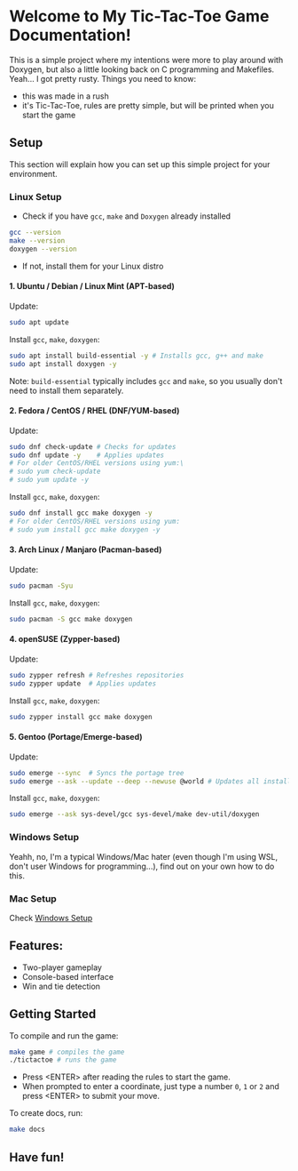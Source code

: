# Welcome to My Tic-Tac-Toe Game Documentation!

This is a simple project where my intentions were more to play around with Doxygen, but also a little looking back on C programming and Makefiles. Yeah... I got pretty rusty.
Things you need to know:
* this was made in a rush
* it's Tic-Tac-Toe, rules are pretty simple, but will be printed when you start the game

## Setup
This section will explain how you can set up this simple project for your environment.

### Linux Setup
* Check if you have `gcc`, `make` and `Doxygen` already installed
```bash
gcc --version
make --version
doxygen --version
```
* If not, install them for your Linux distro

#### 1. Ubuntu / Debian / Linux Mint (APT-based)
Update:

```bash
sudo apt update
```
Install `gcc`, `make`, `doxygen`:

```bash
sudo apt install build-essential -y # Installs gcc, g++ and make
sudo apt install doxygen -y
```
Note: `build-essential` typically includes `gcc` and `make`, so you usually don't need to install them separately.

#### 2. Fedora / CentOS / RHEL (DNF/YUM-based)
Update:

```bash
sudo dnf check-update # Checks for updates
sudo dnf update -y    # Applies updates
# For older CentOS/RHEL versions using yum:\
# sudo yum check-update
# sudo yum update -y
```
Install `gcc`, `make`, `doxygen`:

```bash
sudo dnf install gcc make doxygen -y
# For older CentOS/RHEL versions using yum:
# sudo yum install gcc make doxygen -y
```

#### 3. Arch Linux / Manjaro (Pacman-based)
Update:

```bash
sudo pacman -Syu
```
Install `gcc`, `make`, `doxygen`:

```bash
sudo pacman -S gcc make doxygen
```

#### 4. openSUSE (Zypper-based)
Update:

```bash
sudo zypper refresh # Refreshes repositories
sudo zypper update  # Applies updates
```
Install `gcc`, `make`, `doxygen`:

```bash
sudo zypper install gcc make doxygen
```
#### 5. Gentoo (Portage/Emerge-based)
Update:

```bash
sudo emerge --sync  # Syncs the portage tree
sudo emerge --ask --update --deep --newuse @world # Updates all installed packages
```
Install `gcc`, `make`, `doxygen`:

```bash
sudo emerge --ask sys-devel/gcc sys-devel/make dev-util/doxygen
```

### Windows Setup
Yeahh, no, I'm a typical Windows/Mac hater (even though I'm using WSL, don't user Windows for programming...), find out on your own how to do this.

### Mac Setup
Check [Windows Setup](#windows-setup)

## Features:
* Two-player gameplay
* Console-based interface
* Win and tie detection

## Getting Started
To compile and run the game:
```bash
make game # compiles the game
./tictactoe # runs the game
```
* Press \<ENTER\> after reading the rules to start the game.
* When prompted to enter a coordinate, just type a number `0`, `1` or `2` and press \<ENTER\> to submit your move.

To create docs, run:
```bash
make docs
```

## Have fun!